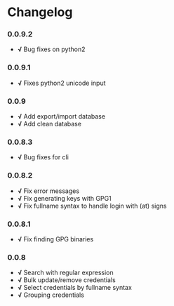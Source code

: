 # Changelog

### 0.0.9.2

+ **√** Bug fixes on python2

### 0.0.9.1

+ **√** Fixes python2 unicode input

### 0.0.9

+ **√** Add export/import database
+ **√** Add clean database

### 0.0.8.3

+ **√** Bug fixes for cli

### 0.0.8.2

+ **√** Fix error messages
+ **√** Fix generating keys with GPG1
+ **√** Fix fullname syntax to handle login with (at) signs

### 0.0.8.1

+ **√** Fix finding GPG binaries

### 0.0.8

+ **√** Search with regular expression
+ **√** Bulk update/remove credentials
+ **√** Select credentials by fullname syntax
+ **√** Grouping credentials
